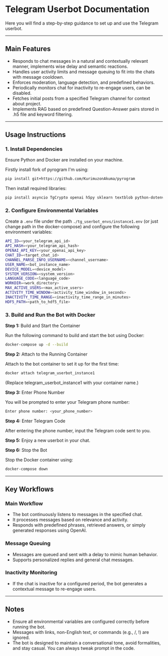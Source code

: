 # Telegram Userbot Documentation

Here you will find a step-by-step guidance to set up and use the Telegram userbot.

---

## **Main Features**
- Responds to chat messages in a natural and contextually relevant manner, implements wise delay and semantic reactions.
- Handles user activity limits and message queuing to fit into the chats with message cooldown.
- Enforces moderation, language detection, and predefined behaviors.
- Periodically monitors chat for inactivity to re-engage users, can be disabled.
- Fetches initial posts from a specified Telegram channel for context about project.
- Implements RAG based on predefined Question-Answer pairs stored in .h5 file and keyword filtering.

---

## **Usage Instructions**

### **1. Install Dependencies**
Ensure Python and Docker are installed on your machine. 

Firstly install fork of pyrogram I'm using:

```bash
pip install git+https://github.com/KurimuzonAkuma/pyrogram
```

Then install required libraries:

```bash
pip install asyncio TgCrypto openai h5py sklearn textblob python-dotenv
```

### **2. Configure Environmental Variables**
Create a `.env` file under the path `./tg_userbot_envs/instance1.env` (or just change path in the docker-compose) and configure the following environment variables:

```bash
API_ID=<your_telegram_api_id>
API_HASH=<your_telegram_api_hash>
OPENAI_API_KEY=<your_openai_api_key>
CHAT_ID=<target_chat_id>
CHANNEL_PARSE_INFO_USERNAME=<channel_username>
USER_NAME=<bot_instance_name>
DEVICE_MODEL=<device_model>
SYSTEM_VERSION=<system_version>
LANGUAGE_CODE=<language_code>
WORKDIR=<work_directory>
MAX_ACTIVE_USERS=<max_active_users>
ACTIVITY_TIME_WINDOW=<activity_time_window_in_seconds>
INACTIVITY_TIME_RANGE=<inactivity_time_range_in_minutes>
HDF5_PATH=<path_to_hdf5_file>
```

### **3. Build and Run the Bot with Docker**
**Step 1:** Build and Start the Container

Run the following command to build and start the bot using Docker:

```bash
docker-compose up -d --build
```

**Step 2:** Attach to the Running Container

Attach to the bot container to set it up for the first time:

```bash
docker attach telegram_userbot_instance1
```
(Replace telegram_userbot_instance1 with your container name.)

**Step 3:** Enter Phone Number

You will be prompted to enter your Telegram phone number:

```bash
Enter phone number: <your_phone_number>
```

**Step 4:** Enter Telegram Code

After entering the phone number, input the Telegram code sent to you.

**Step 5:** Enjoy a new userbot in your chat.

**Step 6:** Stop the Bot

Stop the Docker container using:

```bash
docker-compose down
```

---

## **Key Workflows**

### Main Workflow
- The bot continuously listens to messages in the specified chat.
- It processes messages based on relevance and activity.
- Responds with predefined phrases, retrieved answers, or simply generated responses using OpenAI.

### Message Queuing
- Messages are queued and sent with a delay to mimic human behavior.
- Supports personalized replies and general chat messages.

### Inactivity Monitoring
- If the chat is inactive for a configured period, the bot generates a contextual message to re-engage users.

---

## **Notes**
- Ensure all environmental variables are configured correctly before running the bot.
- Messages with links, non-English text, or commands (e.g., /, !) are ignored.
- The bot is designed to maintain a conversational tone, avoid formalities, and stay casual. You can always tweak prompt in the code.